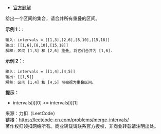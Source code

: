 * [官方题解](https://leetcode-cn.com/problems/merge-intervals/solution/tan-xin-suan-fa-java-by-liweiwei1419-3/)

给出一个区间的集合，请合并所有重叠的区间。

**示例 1：**:<br>
```
输入: intervals = [[1,3],[2,6],[8,10],[15,18]]
输出: [[1,6],[8,10],[15,18]]
解释: 区间 [1,3] 和 [2,6] 重叠, 将它们合并为 [1,6].
```

**示例 2：**:<br>

```
输入: intervals = [[1,4],[4,5]]
输出: [[1,5]]
解释: 区间 [1,4] 和 [4,5] 可被视为重叠区间。
```

**提示：** <br>
* intervals[i][0] <= intervals[i][1]


来源：力扣（LeetCode）<br>
链接：https://leetcode-cn.com/problems/merge-intervals/<br>
著作权归领扣网络所有。商业转载请联系官方授权，非商业转载请注明出处。<br>